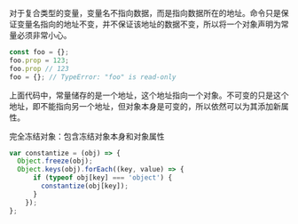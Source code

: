 对于复合类型的变量，变量名不指向数据，而是指向数据所在的地址。命令只是保证变量名指向的地址不变，并不保证该地址的数据不变，所以将一个对象声明为常量必须非常小心。

```javascript
const foo = {}; 
foo.prop = 123; 
foo.prop // 123 
foo = {}; // TypeError: "foo" is read-only
```
 
上面代码中，常量储存的是一个地址，这个地址指向一个对象。不可变的只是这个地址，即不能指向另一个地址，但对象本身是可变的，所以依然可以为其添加新属性。


完全冻结对象：包含冻结对象本身和对象属性

```javascript
var constantize = (obj) => {
  Object.freeze(obj);
  Object.keys(obj).forEach((key, value) => {
      if (typeof obj[key] === 'object') {
        constantize(obj[key]);
      }
    });
};
```
